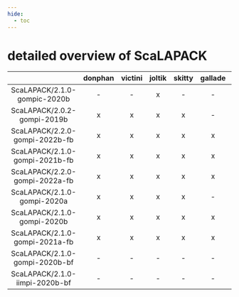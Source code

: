 ```yaml
---
hide:
  - toc
---
```


detailed overview of ScaLAPACK
==============================

| |donphan|victini|joltik|skitty|gallade|accelgor|swalot|doduo|
| :---: | :---: | :---: | :---: | :---: | :---: | :---: | :---: | :---: |
|ScaLAPACK/2.1.0-gompic-2020b|-|-|x|-|-|x|-|-|
|ScaLAPACK/2.0.2-gompi-2019b|x|x|x|x|-|x|x|x|
|ScaLAPACK/2.2.0-gompi-2022b-fb|x|x|x|x|x|x|x|x|
|ScaLAPACK/2.1.0-gompi-2021b-fb|x|x|x|x|x|x|x|x|
|ScaLAPACK/2.2.0-gompi-2022a-fb|x|x|x|x|x|x|x|x|
|ScaLAPACK/2.1.0-gompi-2020a|x|x|x|x|-|-|x|x|
|ScaLAPACK/2.1.0-gompi-2020b|x|x|x|x|x|x|x|x|
|ScaLAPACK/2.1.0-gompi-2021a-fb|x|x|x|x|x|x|x|x|
|ScaLAPACK/2.1.0-gompi-2020b-bf|-|-|-|-|-|-|-|x|
|ScaLAPACK/2.1.0-iimpi-2020b-bf|-|-|-|-|-|-|-|x|

